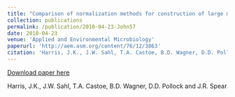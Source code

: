 ```yaml
---
title: "Comparison of normalization methods for construction of large multiplex amplicon pools for next-generation sequencing"
collection: publications
permalink: /publication/2010-04-23-John57
date: 2010-04-23
venue: 'Applied and Environmental Microbiology'
paperurl: 'http://aem.asm.org/content/76/12/3863'
citation: 'Harris, J.K., J.W. Sahl, T.A. Castoe, B.D. Wagner, D.D. Pollock and J.R. Spear'
---
```


<a href='http://aem.asm.org/content/76/12/3863'>Download paper here</a>

 Harris, J.K., J.W. Sahl, T.A. Castoe, B.D. Wagner, D.D. Pollock and J.R. Spear
